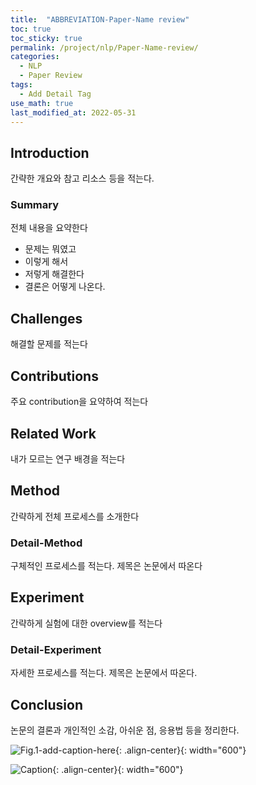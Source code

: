 ```yaml
---
title:  "ABBREVIATION-Paper-Name review"
toc: true
toc_sticky: true
permalink: /project/nlp/Paper-Name-review/
categories:
  - NLP
  - Paper Review
tags:
  - Add Detail Tag
use_math: true
last_modified_at: 2022-05-31
---
```


## Introduction

간략한 개요와 참고 리소스 등을 적는다.

### Summary

전체 내용을 요약한다

- 문제는 뭐였고
- 이렇게 해서
- 저렇게 해결한다
- 결론은 어떻게 나온다.

## Challenges

해결할 문제를 적는다

## Contributions

주요 contribution을 요약하여 적는다

## Related Work

내가 모르는 연구 배경을 적는다

## Method

간략하게 전체 프로세스를 소개한다

### Detail-Method

구체적인 프로세스를 적는다.
제목은 논문에서 따온다

## Experiment

간략하게 실험에 대한 overview를 적는다

### Detail-Experiment

자세한 프로세스를 적는다.
제목은 논문에서 따온다.

## Conclusion

논문의 결론과 개인적인 소감, 아쉬운 점, 응용법 등을 정리한다.

![Fig.1-add-caption-here]({{site.url}}{{site.baseurl}}/assets/posts/CATEGORY/POST-NAME-Fig.1.png){: .align-center}{: width="600"}

![Caption](URL){: .align-center}{: width="600"}

